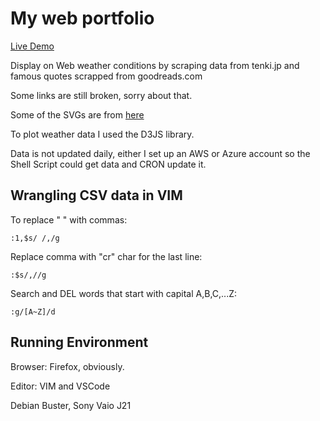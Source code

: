 # My web portfolio

[Live Demo](https://ndlopez.github.io)

Display on Web weather conditions by scraping data from tenki.jp and famous quotes scrapped from goodreads.com

Some links are still broken, sorry about that. 

Some of the SVGs are from [here](https://github.com/danklammer/bytesize-icons)

To plot weather data I used the D3JS library.

Data is not updated daily, either I set up an AWS or Azure account so the Shell Script could get data and CRON update it.

## Wrangling CSV data in VIM

To replace " " with commas:

	:1,$s/ /,/g

Replace comma with "cr" char for the last line:
	
	:$s/,//g

Search and DEL words that start with capital A,B,C,...Z:

	:g/[A~Z]/d

## Running Environment

Browser: Firefox, obviously.

Editor: VIM and VSCode

Debian Buster, Sony Vaio J21

